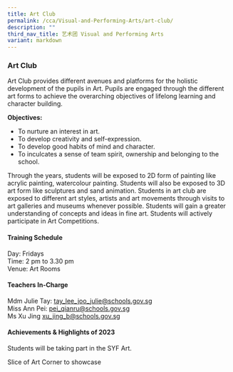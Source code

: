 ```yaml
---
title: Art Club
permalink: /cca/Visual-and-Performing-Arts/art-club/
description: ""
third_nav_title: 艺术团 Visual and Performing Arts
variant: markdown
---
```

### Art Club

Art Club provides different avenues and platforms for the holistic development of the pupils in Art. Pupils are engaged through the different art forms to achieve the overarching objectives of lifelong learning and character building.

  

**Objectives:**

*   To nurture an interest in art.
*   To develop creativity and self-expression.
*   To develop good habits of mind and character.
*   To inculcates a sense of team spirit, ownership and belonging to the school.

  

Through the years, students will be exposed to 2D form of painting like acrylic painting, watercolour painting. Students will also be exposed to 3D art form like sculptures and sand animation. Students in art club are exposed to different art styles, artists and art movements through visits to art galleries and museums whenever possible. Students will gain a greater understanding of concepts and ideas in fine art. Students will actively participate in Art Competitions.

  

#### Training Schedule

Day: Fridays<br>
Time: 2 pm to 3.30 pm<br>
Venue: Art Rooms

#### Teachers In-Charge

Mdm Julie Tay:&nbsp;[tay\_lee\_joo\_julie@schools.gov.sg](mailto:tay_lee_joo_julie@schools.gov.sg)<br>
Miss Ann Pei:&nbsp;[pei\_qianru@schools.gov.sg](mailto:pei_qianru@schools.gov.sg)<br>
Ms Xu Jing  [xu\_jing\_b@schools.gov.sg](mailto:xu_jing_b@schools.gov.sg)

#### Achievements &amp; Highlights of 2023

Students will be taking part in the SYF Art.

Slice of Art Corner to showcase